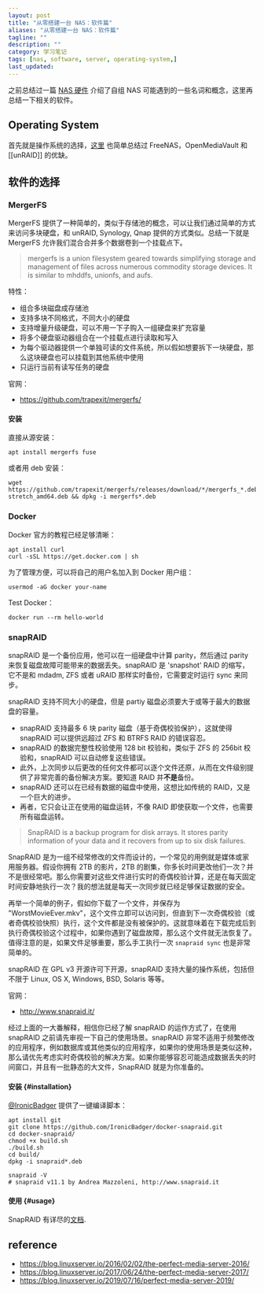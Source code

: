 ```yaml
---
layout: post
title: "从零搭建一台 NAS：软件篇"
aliases: "从零搭建一台 NAS：软件篇"
tagline: ""
description: ""
category: 学习笔记
tags: [nas, software, server, operating-system,]
last_updated:
---
```


之前总结过一篇 [NAS 硬件](/post/2018/12/build-nas-from-scratch.html) 介绍了自组 NAS 可能遇到的一些名词和概念，这里再总结一下相关的软件。

## Operating System
首先就是操作系统的选择，[这里](/post/2020/02/nas-operating-system-choice.html) 也简单总结过 FreeNAS，OpenMediaVault 和 [[unRAID]] 的优缺。

## 软件的选择

### MergerFS
MergerFS 提供了一种简单的，类似于存储池的概念，可以让我们通过简单的方式来访问多块硬盘，和 unRAID, Synology, Qnap 提供的方式类似。总结一下就是 MergerFS 允许我们混合合并多个数据卷到一个挂载点下。

> mergerfs is a union filesystem geared towards simplifying storage and management of files across numerous commodity storage devices. It is similar to mhddfs, unionfs, and aufs.

特性：

- 组合多块磁盘成存储池
- 支持多块不同格式，不同大小的硬盘
- 支持增量升级硬盘，可以不用一下子购入一组硬盘来扩充容量
- 将多个硬盘驱动器组合在一个挂载点进行读取和写入
- 为每个驱动器提供一个单独可读的文件系统，所以假如想要拆下一块硬盘，那么这块硬盘也可以挂载到其他系统中使用
- 只运行当前有读写任务的硬盘

官网：

- <https://github.com/trapexit/mergerfs/>

#### 安装
直接从源安装：

	apt install mergerfs fuse

或者用 deb 安装：

	wget https://github.com/trapexit/mergerfs/releases/download/*/mergerfs_*.debian-stretch_amd64.deb && dpkg -i mergerfs*.deb

### Docker

Docker 官方的教程已经足够清晰：

	apt install curl
	curl -sSL https://get.docker.com | sh

为了管理方便，可以将自己的用户名加入到 Docker 用户组：

	usermod -aG docker your-name

Test Docker：

	docker run --rm hello-world


### snapRAID
snapRAID 是一个备份应用，他可以在一组硬盘中计算 parity，然后通过 parity 来恢复磁盘故障可能带来的数据丢失。snapRAID 是 'snapshot' RAID 的缩写，它不是和 mdadm, ZFS 或者 uRAID 那样实时备份，它需要定时运行 sync 来同步。

snapRAID 支持不同大小的硬盘，但是 partiy 磁盘必须要大于或等于最大的数据盘的容量。

- snapRAID 支持最多 6 块 parity 磁盘（基于奇偶校验保护），这就使得 snapRAID 可以提供远超过 ZFS 和 BTRFS RAID 的错误容忍。
- snapRAID 的数据完整性校验使用 128 bit 校验和，类似于 ZFS 的 256bit 校验和，snapRAID 可以自动修复这些错误。
- 此外，上次同步以后更改的任何文件都可以逐个文件还原，从而在文件级别提供了非常完善的备份解决方案。要知道 RAID 并**不是**备份。
- snapRAID 还可以在已经有数据的磁盘中使用，这想比如传统的 RAID，又是一个巨大的进步。
- 再者，它只会让正在使用的磁盘运转，不像 RAID 即使获取一个文件，也需要所有磁盘运转。

> SnapRAID is a backup program for disk arrays. It stores parity information of your data and it recovers from up to six disk failures.

SnapRAID 是为一组不经常修改的文件而设计的，一个常见的用例就是媒体或家用服务器。假设你拥有 2TB 的影片，2TB 的剧集，你多长时间更改他们一次？并不是很经常吧。那么你需要对这些文件进行实时的奇偶校验计算，还是在每天固定时间安静地执行一次？我的想法就是每天一次同步就已经足够保证数据的安全。

再举一个简单的例子，假如你下载了一个文件，并保存为 "WorstMovieEver.mkv"，这个文件立即可以访问到，但直到下一次奇偶校验（或者奇偶校验快照）执行，这个文件都是没有被保护的。这就意味着在下载完成后到执行奇偶校验这个过程中，如果你遇到了磁盘故障，那么这个文件就无法恢复了。值得注意的是，如果文件足够重要，那么手工执行一次 `snapraid sync` 也是非常简单的。

snapRAID 在 GPL v3 开源许可下开源，snapRAID 支持大量的操作系统，包括但不限于 Linux, OS X, Windows, BSD, Solaris 等等。

官网：

- <http://www.snapraid.it/>

经过上面的一大番解释，相信你已经了解 snapRAID 的运作方式了，在使用 snapRAID 之前请先审视一下自己的使用场景。snapRAID 非常不适用于频繁修改的应用程序，例如数据库或其他类似的应用程序，如果你的使用场景是类似这种，那么请优先考虑实时奇偶校验的解决方案。如果你能够容忍可能造成数据丢失的时间窗口，并且有一批静态的大文件，SnapRAID 就是为你准备的。

#### 安装 {#installation}
[@IronicBadger](https://twitter.com/IronicBadger) 提供了一键编译脚本：

    apt install git
    git clone https://github.com/IronicBadger/docker-snapraid.git
    cd docker-snapraid/
    chmod +x build.sh
    ./build.sh
    cd build/
    dpkg -i snapraid*.deb

    snapraid -V
    # snapraid v11.1 by Andrea Mazzoleni, http://www.snapraid.it


#### 使用 {#usage}
SnapRAID 有详尽的[文档](http://www.snapraid.it/manual).

## reference

- <https://blog.linuxserver.io/2016/02/02/the-perfect-media-server-2016/>
- <https://blog.linuxserver.io/2017/06/24/the-perfect-media-server-2017/>
- <https://blog.linuxserver.io/2019/07/16/perfect-media-server-2019/>
